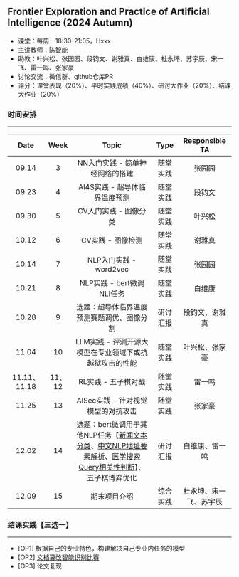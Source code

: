 ## Frontier Exploration and Practice of Artificial Intelligence (2024 Autumn)

- 课堂：每周一18:30-21:05，Hxxx 
- 主讲教师：[陈智能](https://zhinchenfd.github.io/)
- 助教：叶兴松、张园园、段钧文、谢雅真、白维康、杜永坤、苏宇辰、宋一飞、雷一鸣、张家豪
- 讨论交流：微信群、github仓库PR
- 评分：课堂表现（20%）、平时实践成绩（40%）、研讨大作业（20%）、结课大作业（20%）


### 时间安排
----------
|  Date  | Week  |                  Topic                   |   Type   | Responsible TA |
| :----: | :---: | :--------------------------------------: | :------: | :------------: |
| 09.14  |   3   | NN入门实践 - 简单神经网络的搭建          | 随堂实践 |      张园园        |
| 09.23  |   4   | AI4S实践 - 超导体临界温度预测            | 随堂实践 |       段钧文       |
| 09.30  |   5   | CV入门实践 - 图像分类                    | 随堂实践 |       叶兴松       |
| 10.12  |   6   | CV实践 - 图像检测                        | 随堂实践 |       谢雅真       |
| 10.14  |   7   | NLP入门实践 - word2vec                   | 随堂实践 |       张园园       |
| 10.21  |   8   | NLP实践 - bert微调NLI任务                      | 随堂实践 |       白维康       |
| 10.28  |  9   | 选题：超导体临界温度预测赛题调优、图像分割                   | 研讨汇报 |       段钧文、谢雅真       |
| 11.04  |  10   | LLM实践 - 评测开源大模型在专业领域下或抗越狱攻击的性能 | 随堂实践 |       叶兴松、张家豪       |
| 11.11、11.18  | 11、12 | RL实践 - 五子棋对战                      | 随堂实践 |       雷一鸣       |
| 11.25  |  13   | AISec实践 - 针对视觉模型的对抗攻击                              | 随堂实践 |       张家豪       |
| 12.02  |  14   | 选题：bert微调用于其他NLP任务【[新闻文本分类](https://tianchi.aliyun.com/competition/entrance/531810)、[中文NLP地址要素解析](https://tianchi.aliyun.com/competition/entrance/531900)、[医学搜索Query相关性判断](https://tianchi.aliyun.com/competition/entrance/532001)】、五子棋博弈优化      | 研讨汇报 |       白维康、雷一鸣       |
| 12.09  |  15   | 期末项目介绍                              | 综合实践 |       杜永坤、宋一飞、苏宇辰       |


### 结课实践【三选一】
----------
- [OP1] 根据自己的专业特色，构建解决自己专业内任务的模型
- [OP2] [文档篡改智能识别比赛](https://tianchi.aliyun.com/competition/entrance/532223/information)
- [OP3] 论文复现  
